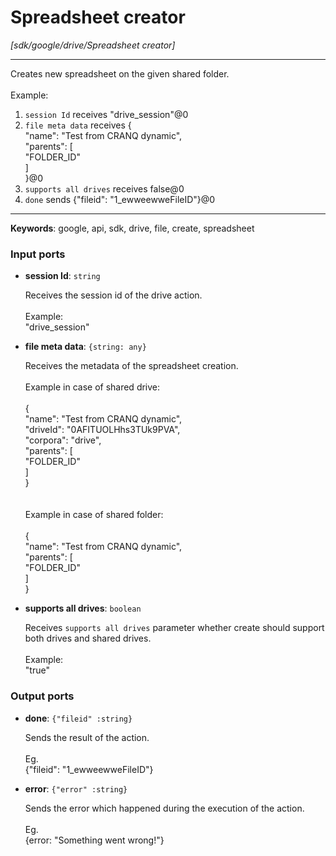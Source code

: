 # Spreadsheet creator

_[sdk/google/drive/Spreadsheet creator]_

---

Creates new spreadsheet on the given shared folder.<br>
<br>
Example:<br>
1. `session Id` receives "drive_session"@0 <br>
2. `file meta data` receives  {<br>
  "name": "Test from CRANQ dynamic",<br>
  "parents": [<br>
    "FOLDER_ID"<br>
  ]<br>
}@0<br>
3. `supports all drives` receives false@0<br>
4. `done` sends {"fileid": "1_ewweewweFileID"}@0 <br>

---

__Keywords__: google, api, sdk, drive, file, create, spreadsheet

### Input ports

* __session Id__: ` string `

    Receives the session id of the drive action.<br>
    <br>
    Example: <br>
    "drive_session"<br>


* __file meta data__: ` {string: any} `

    Receives the metadata of the spreadsheet creation.<br>
    <br>
    Example in case of shared drive:<br>
    <br>
    {<br>
      "name": "Test from CRANQ dynamic",<br>
      "driveId": "0AFITUOLHhs3TUk9PVA",<br>
      "corpora": "drive",<br>
      "parents": [<br>
        "FOLDER_ID"<br>
      ]<br>
    }<br>
    <br>
    <br>
    Example in case of shared folder:<br>
    <br>
    {<br>
      "name": "Test from CRANQ dynamic",<br>
      "parents": [<br>
        "FOLDER_ID"<br>
      ]<br>
    }<br>


* __supports all drives__: ` boolean `

    Receives `supports all drives` parameter whether create should support both drives and shared drives.<br>
    <br>
    Example: <br>
    "true"<br>

### Output ports

* __done__: ` {"fileid" :string} `

    Sends the result of the action.<br>
    <br>
    Eg.<br>
    {"fileid": "1_ewweewweFileID"}<br>


* __error__: ` {"error" :string} `

    Sends the error which happened during the execution of the action.<br>
    <br>
    Eg.<br>
    {error: "Something went wrong!"}<br>


